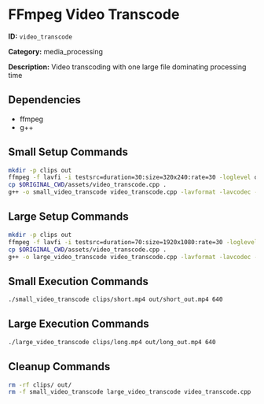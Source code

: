 # FFmpeg Video Transcode

**ID:** `video_transcode`

**Category:** media_processing

**Description:** Video transcoding with one large file dominating processing time

## Dependencies

- ffmpeg
- g++

## Small Setup Commands

```bash
mkdir -p clips out
ffmpeg -f lavfi -i testsrc=duration=30:size=320x240:rate=30 -loglevel quiet clips/short.mp4
cp $ORIGINAL_CWD/assets/video_transcode.cpp .
g++ -o small_video_transcode video_transcode.cpp -lavformat -lavcodec -lavutil -lswscale -lpthread -lm -lz
```

## Large Setup Commands

```bash
mkdir -p clips out
ffmpeg -f lavfi -i testsrc=duration=70:size=1920x1080:rate=30 -loglevel quiet clips/long.mp4
cp $ORIGINAL_CWD/assets/video_transcode.cpp .
g++ -o large_video_transcode video_transcode.cpp -lavformat -lavcodec -lavutil -lswscale -lpthread -lm -lz
```

## Small Execution Commands

```bash
./small_video_transcode clips/short.mp4 out/short_out.mp4 640
```

## Large Execution Commands

```bash
./large_video_transcode clips/long.mp4 out/long_out.mp4 640
```

## Cleanup Commands

```bash
rm -rf clips/ out/
rm -f small_video_transcode large_video_transcode video_transcode.cpp
```
